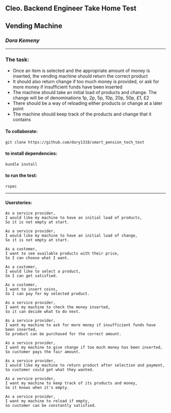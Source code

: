 ## Cleo. Backend Engineer Take Home Test
## Vending Machine
### <i> Dora Kemeny </i>
---------
### The task:
- Once an item is selected and the appropriate amount of money is inserted, the vending machine should return the correct product
- It should also return change if too much money is provided, or ask for more money if insufficient funds have been inserted
- The machine should take an initial load of products and change. The change will be of denominations 1p, 2p, 5p, 10p, 20p, 50p, £1, £2
- There should be a way of reloading either products or change at a later point
- The machine should keep track of the products and change that it contains

#### To collaborate: 
``
git clone https://github.com/dory1318/smart_pension_tech_test
``
#### to install dependencies:
 ``bundle install
``
#### to run the test:

``rspec
``

-------------------

#### Userstories:

```
As a service provider,
I would like my machine to have an initial load of products,
So it is not empty at start.
```
```
As a service provider,
I would like my machine to have an initial load of change,
So it is not empty at start. 
```
```
As a customer,
I want to see available products with their price,
So I can choose what I want.
```
```
As a customer,
I would like to select a product,
So I can get satisfied.
```
```
As a customer,
I want to insert coins,
So I can pay for my selected product.
```
```
As a service provider,
I want my machine to check the money inserted,
So it can decide what to do next.
```
```
As a service provider,
I want my machine to ask for more money if insufficient funds have been inserted,
So product can be purchased for the correct amount.
```
```
As a service provider,
I want my machine to give change if too much money has been inserted,
So customer pays the fair amount.
```
```
As a service provider,
I would like my machine to return product after selection and payment,
So customer could get what they wanted.
```
```
As a service provider,
I want my machine to keep track of its products and money,
So it knows when it's empty.
```
```
As a service provider,
I want my machine to reload if empty,
So customer can be constantly satisfied.
```
